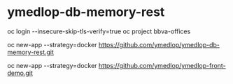 # ymedlop-db-memory-rest


oc login --insecure-skip-tls-verify=true
oc project bbva-offices

oc new-app --strategy=docker https://github.com/ymedlop/ymedlop-db-memory-rest.git

oc new-app --strategy=docker https://github.com/ymedlop/ymedlop-front-demo.git